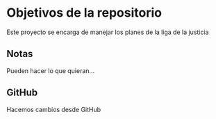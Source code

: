 # Objetivos de la repositorio

Este proyecto se encarga de manejar los planes de la liga de la justicia


## Notas
Pueden hacer lo que quieran...

## GitHub
Hacemos cambios desde GitHub

